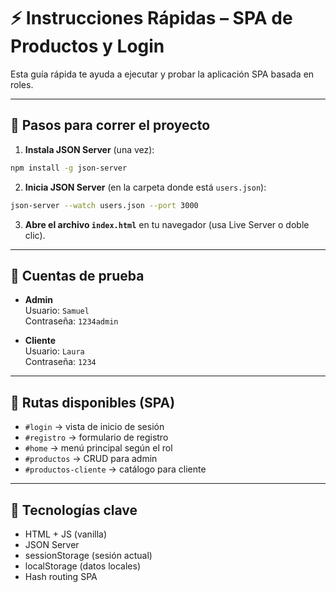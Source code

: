 # ⚡ Instrucciones Rápidas – SPA de Productos y Login

Esta guía rápida te ayuda a ejecutar y probar la aplicación SPA basada en roles.

---

## 🚀 Pasos para correr el proyecto

1. **Instala JSON Server** (una vez):

```bash
npm install -g json-server
```

2. **Inicia JSON Server** (en la carpeta donde está `users.json`):

```bash
json-server --watch users.json --port 3000
```

3. **Abre el archivo `index.html`** en tu navegador (usa Live Server o doble clic).

---

## 🔑 Cuentas de prueba

- **Admin**  
  Usuario: `Samuel`  
  Contraseña: `1234admin`

- **Cliente**  
  Usuario: `Laura`  
  Contraseña: `1234`

---

## 🧭 Rutas disponibles (SPA)

- `#login` → vista de inicio de sesión  
- `#registro` → formulario de registro  
- `#home` → menú principal según el rol  
- `#productos` → CRUD para admin  
- `#productos-cliente` → catálogo para cliente

---

## 🧩 Tecnologías clave

- HTML + JS (vanilla)
- JSON Server
- sessionStorage (sesión actual)
- localStorage (datos locales)
- Hash routing SPA